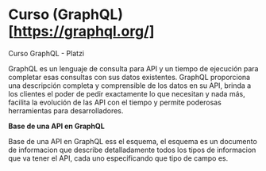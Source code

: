 # Curso (GraphQL)[https://graphql.org/]

Curso GraphQL - Platzi

GraphQL es un lenguaje de consulta para API y un tiempo de ejecución para completar esas consultas con sus datos existentes. GraphQL proporciona una descripción completa y comprensible de los datos en su API, brinda a los clientes el poder de pedir exactamente lo que necesitan y nada más, facilita la evolución de las API con el tiempo y permite poderosas herramientas para desarrolladores.

**Base de una API en GraphQL**

Base de una API en GraphQL ess el esquema, el esquema es un documento de informacion que describe detalladamente todos los tipos de informacion que va tener el API, cada uno especificando que tipo de campo es.
